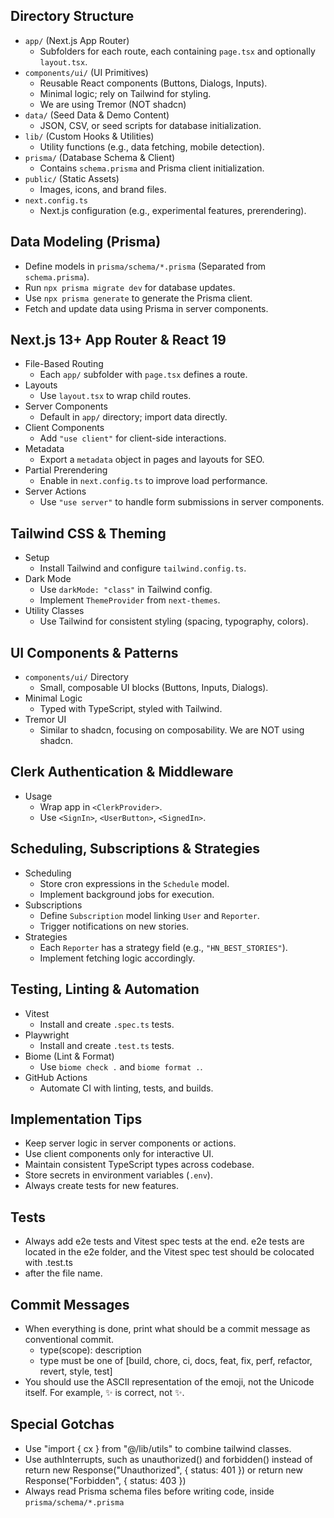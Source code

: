 ## Directory Structure
- `app/` (Next.js App Router)
  - Subfolders for each route, each containing `page.tsx` and optionally `layout.tsx`.
- `components/ui/` (UI Primitives)
  - Reusable React components (Buttons, Dialogs, Inputs).
  - Minimal logic; rely on Tailwind for styling.
  - We are using Tremor (NOT shadcn)
- `data/` (Seed Data & Demo Content)
  - JSON, CSV, or seed scripts for database initialization.
- `lib/` (Custom Hooks & Utilities)
  - Utility functions (e.g., data fetching, mobile detection).
- `prisma/` (Database Schema & Client)
  - Contains `schema.prisma` and Prisma client initialization.
- `public/` (Static Assets)
  - Images, icons, and brand files.
- `next.config.ts`
  - Next.js configuration (e.g., experimental features, prerendering).
## Data Modeling (Prisma)
- Define models in `prisma/schema/*.prisma` (Separated from `schema.prisma`).
- Run `npx prisma migrate dev` for database updates.
- Use `npx prisma generate` to generate the Prisma client.
- Fetch and update data using Prisma in server components.
## Next.js 13+ App Router & React 19
- File-Based Routing
  - Each `app/` subfolder with `page.tsx` defines a route.
- Layouts
  - Use `layout.tsx` to wrap child routes.
- Server Components
  - Default in `app/` directory; import data directly.
- Client Components
  - Add `"use client"` for client-side interactions.
- Metadata
  - Export a `metadata` object in pages and layouts for SEO.
- Partial Prerendering
  - Enable in `next.config.ts` to improve load performance.
- Server Actions
  - Use `"use server"` to handle form submissions in server components.
## Tailwind CSS & Theming
- Setup
  - Install Tailwind and configure `tailwind.config.ts`.
- Dark Mode
  - Use `darkMode: "class"` in Tailwind config.
  - Implement `ThemeProvider` from `next-themes`.
- Utility Classes
  - Use Tailwind for consistent styling (spacing, typography, colors).
## UI Components & Patterns
- `components/ui/` Directory
  - Small, composable UI blocks (Buttons, Inputs, Dialogs).
- Minimal Logic
  - Typed with TypeScript, styled with Tailwind.
- Tremor UI
  - Similar to shadcn, focusing on composability. We are NOT using shadcn.
## Clerk Authentication & Middleware
- Usage
  - Wrap app in `<ClerkProvider>`.
  - Use `<SignIn>`, `<UserButton>`, `<SignedIn>`.
## Scheduling, Subscriptions & Strategies
- Scheduling
  - Store cron expressions in the `Schedule` model.
  - Implement background jobs for execution.
- Subscriptions
  - Define `Subscription` model linking `User` and `Reporter`.
  - Trigger notifications on new stories.
- Strategies
  - Each `Reporter` has a strategy field (e.g., `"HN_BEST_STORIES"`).
  - Implement fetching logic accordingly.
## Testing, Linting & Automation
- Vitest
  - Install and create `.spec.ts` tests.
- Playwright
  - Install and create `.test.ts` tests.
- Biome (Lint & Format)
  - Use `biome check .` and `biome format .`.
- GitHub Actions
  - Automate CI with linting, tests, and builds.
## Implementation Tips
- Keep server logic in server components or actions.
- Use client components only for interactive UI.
- Maintain consistent TypeScript types across codebase.
- Store secrets in environment variables (`.env`).
- Always create tests for new features.
## Tests
- Always add e2e tests and Vitest spec tests at the end. e2e tests are located in the e2e folder, and the Vitest spec test should be colocated with .test.ts
- after the file name.
## Commit Messages
- When everything is done, print what should be a commit message as conventional commit.
  - type(scope): description
  - type must be one of [build, chore, ci, docs, feat, fix, perf, refactor, revert, style, test]
- You should use the ASCII representation of the emoji, not the Unicode itself. For example, :sparkles: is correct, not ✨.

## Special Gotchas

- Use "import { cx } from "@/lib/utils" to combine tailwind classes.
- Use authInterrupts, such as unauthorized() and forbidden() instead of return new Response("Unauthorized", { status: 401 }) or return new Response("Forbidden", { status: 403 })
- Always read Prisma schema files before writing code, inside `prisma/schema/*.prisma`

